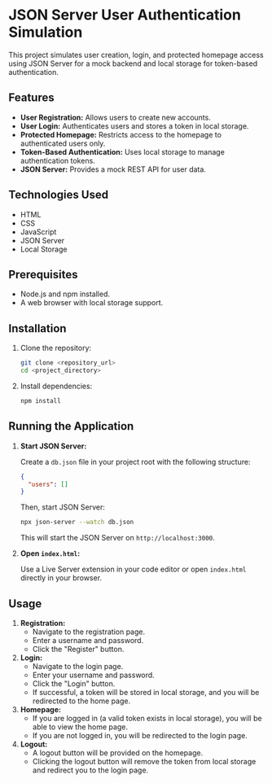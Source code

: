 # JSON Server User Authentication Simulation

This project simulates user creation, login, and protected homepage access using JSON Server for a mock backend and local storage for token-based authentication.

## Features

- **User Registration:** Allows users to create new accounts.
- **User Login:** Authenticates users and stores a token in local storage.
- **Protected Homepage:** Restricts access to the homepage to authenticated users only.
- **Token-Based Authentication:** Uses local storage to manage authentication tokens.
- **JSON Server:** Provides a mock REST API for user data.

## Technologies Used

- HTML
- CSS
- JavaScript
- JSON Server
- Local Storage

## Prerequisites

- Node.js and npm installed.
- A web browser with local storage support.

## Installation

1.  Clone the repository:

    ```bash
    git clone <repository_url>
    cd <project_directory>
    ```

2.  Install dependencies:

    ```bash
    npm install
    ```

## Running the Application

1.  **Start JSON Server:**

    Create a `db.json` file in your project root with the following structure:

    ```json
    {
      "users": []
    }
    ```

    Then, start JSON Server:

    ```bash
    npx json-server --watch db.json
    ```

    This will start the JSON Server on `http://localhost:3000`.

2.  **Open `index.html`:**

    Use a Live Server extension in your code editor or open `index.html` directly in your browser.

## Usage

1.  **Registration:**
    - Navigate to the registration page.
    - Enter a username and password.
    - Click the "Register" button.
2.  **Login:**
    - Navigate to the login page.
    - Enter your username and password.
    - Click the "Login" button.
    - If successful, a token will be stored in local storage, and you will be redirected to the home page.
3.  **Homepage:**
    - If you are logged in (a valid token exists in local storage), you will be able to view the home page.
    - If you are not logged in, you will be redirected to the login page.
4.  **Logout:**
    - A logout button will be provided on the homepage.
    - Clicking the logout button will remove the token from local storage and redirect you to the login page.

